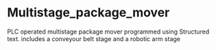 # Multistage_package_mover
PLC operated multistage package mover programmed using Structured text. includes a conveyour belt stage and a robotic arm stage
